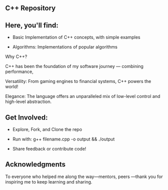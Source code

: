 C++ Repository 
-------------------

Here, you'll find:
-----------------
- Basic Implementation of C++ concepts, with simple examples

- Algorithms: Implementations of popular algorithms

Why C++?

C++ has been the foundation of my software journey — combining performance,

Versatility: From gaming engines to financial systems, C++ powers the world!

Elegance: The language offers an unparalleled mix of low-level control and high-level abstraction.

Get Involved:
-----
- Explore, Fork, and Clone the repo

- Run with:
      g++ filename.cpp -o output && ./output

- Share feedback or contribute code!

Acknowledgments
---
To everyone who helped me along the way—mentors, peers —thank you for inspiring me to keep learning and sharing.
